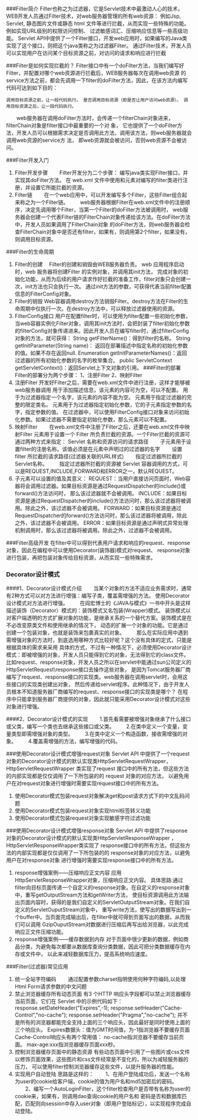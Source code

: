 ###Filter简介
    Filter也称之为过滤器，它是Servlet技术中最激动人心的技术，WEB开发人员通过Filter技术，对web服务器管理的所有web资源：
    例如Jsp, Servlet, 静态图片文件或静态 html 文件等进行拦截，从而实现一些特殊的功能。例如实现URL级别的权限访问控制、
    过滤敏感词汇、压缩响应信息等一些高级功能。
    Servlet API中提供了一个Filter接口，开发web应用时，如果编写的Java类实现了这个接口，则把这个java类称之为过滤器Filter。
    通过Filter技术，开发人员可以实现用户在访问某个目标资源之前，对访问的请求和响应进行拦截

###Filter是如何实现拦截的？
    Filter接口中有一个doFilter方法，当我们编写好Filter，并配置对哪个web资源进行拦截后，WEB服务器每次在调用web资源
    的service方法之前，都会先调用一下filter的doFilter方法，因此，在该方法内编写代码可达到如下目的：

    调用目标资源之前，让一段代码执行。 是否调用目标资源（即是否让用户访问web资源）。 调用目标资源之后，让一段代码执行。
 　　web服务器在调用doFilter方法时，会传递一个filterChain对象进来，filterChain对象是filter接口中最重要的一个对 象，
 它也提供了一个doFilter方法，开发人员可以根据需求决定是否调用此方法，调用该方法，则web服务器就会调用web资源的service方 法，
 即web资源就会被访问，否则web资源不会被访问。

###Filter开发入门
   1. Filter开发步骤
   　　Filter开发分为二个步骤：
   编写java类实现Filter接口，并实现其doFilter方法。
   在 web.xml 文件中使用<filter>和<filter-mapping>元素对编写的filter类进行注册，并设置它所能拦截的资源。
   2. Filter链
   　　在一个web应用中，可以开发编写多个Filter，这些Filter组合起来称之为一个Filter链。
   　　web服务器根据Filter在web.xml文件中的注册顺序，决定先调用哪个Filter，当第一个Filter的doFilter方法被调用时，
   web服务器会创建一个代表Filter链的FilterChain对象传递给该方法。在doFilter方法中，开发人员如果调用了FilterChain对象
   的doFilter方法，则web服务器会检查FilterChain对象中是否还有filter，如果有，则调用第2个filter，如果没有，则调用目标资源。

###Filter的生命周期
  1. Filter的创建
   　Filter的创建和销毁由WEB服务器负责。 web 应用程序启动时，web 服务器将创建Filter 的实例对象，并调用其init方法，
   完成对象的初始化功能，从而为后续的用户请求作好拦截的准备工作，filter对象只会创建一次，init方法也只会执行一次。
   通过init方法的参数，可获得代表当前filter配置信息的FilterConfig对象。
  2. Filter的销毁
     Web容器调用destroy方法销毁Filter。destroy方法在Filter的生命周期中仅执行一次。在destroy方法中，可以释放过滤器使用的资源。
  3. FilterConfig接口
     用户在配置filter时，可以使用<init-param>为filter配置一些初始化参数，当web容器实例化Filter对象，调用其init方法时，会把封装了filter初始化参数的filterConfig对象传递进来。因此开发人员在编写filter时，通过filterConfig对象的方法，就可获得：
     String getFilterName()：得到filter的名称。
     String getInitParameter(String name)： 返回在部署描述中指定名称的初始化参数的值。如果不存在返回null.
     Enumeration getInitParameterNames()：返回过滤器的所有初始化参数的名字的枚举集合。
     public ServletContext getServletContext()：返回Servlet上下文对象的引用。
 ###Filter的部署
    Filter的部署分为两个步骤：
    1、注册Filter
    2、映射Filter
1. 注册Filter
    开发好Filter之后，需要在web.xml文件中进行注册，这样才能够被web服务器调用
    <description>用于添加描述信息，该元素的内容可为空，<description>可以不配置。
    <filter-name>用于为过滤器指定一个名字，该元素的内容不能为空。
    <filter-class>元素用于指定过滤器的完整的限定类名。
    <init-param>元素用于为过滤器指定初始化参数，它的子元素<param-name>指定参数的名字，<param-value>指定参数的值。
    在过滤器中，可以使用FilterConfig接口对象来访问初始化参数。如果过滤器不需要指定初始化参数，那么<init-param>元素可以不配置。
2. 映射Filter
　　在web.xml文件中注册了Filter之后，还要在web.xml文件中映射Filter
    <filter-mapping>元素用于设置一个 Filter 所负责拦截的资源。一个Filter拦截的资源可通过两种方式来指定：
    Servlet 名称和资源访问的请求路径
　　<filter-name>子元素用于设置filter的注册名称。该值必须是在<filter>元素中声明过的过滤器的名字
　　<url-pattern>设置 filter 所拦截的请求路径(过滤器关联的URL样式)
　　<servlet-name>指定过滤器所拦截的Servlet名称。
　　<dispatcher>指定过滤器所拦截的资源被 Servlet 容器调用的方式，可以是REQUEST,INCLUDE,FORWARD和ERROR之一，默认REQUEST。
3. <dispatcher> 子元素可以设置的值及其意义：
   REQUEST：当用户直接访问页面时，Web容器将会调用过滤器。如果目标资源是通过RequestDispatcher的include()或forward()方法访问时，
   那么该过滤器就不会被调用。
   INCLUDE：如果目标资源是通过RequestDispatcher的include()方法访问时，那么该过滤器将被调用。除此之外，该过滤器不会被调用。
   FORWARD：如果目标资源是通过RequestDispatcher的forward()方法访问时，那么该过滤器将被调用，除此之外，该过滤器不会被调用。
   ERROR：如果目标资源是通过声明式异常处理机制调用时，那么该过滤器将被调用。除此之外，过滤器不会被调用。

###Filter高级开发
    在filter中可以得到代表用户请求和响应的request、response对象，因此在编程中可以使用Decorator(装饰器)模式对request、
    response对象进行包装，再把包装对象传给目标资源，从而实现一些特殊需求。

### Decorator设计模式

####1、Decorator设计模式介绍
　　当某个对象的方法不适应业务需求时，通常有2种方式可以对方法进行增强：编写子类，覆盖需增强的方法。
使用Decorator设计模式对方法进行增强。
　　在阎宏博士的《JAVA与模式》一书中开头是这样描述装饰（Decorator）模式的：装饰模式又名包装(Wrapper)模式。
装饰模式以对客户端透明的方式扩展对象的功能，是继承关系的一个替代方案。装饰模式是在不必改变原类文件和使用继承的情况下，
动态的扩展一个对象的功能。它是通过创建一个包装对象，也就是装饰来包裹真实的对象。
　　那么在实际应用中遇到需增强对象的方法时，到底选用哪种方式比较好呢？这个没有具体的定式，只能是根据具体的需求来采用
具体的方式，不过有一种情况下，必须使用Decorator设计模式：即被增强的对象，开发人员只能得到它的对象，无法得到它的class文件。
比如request、response对象，开发人员之所以在servlet中能通过sun公司定义的HttpServletRequest\response接口去操作这些对象，
是因为Tomcat服务器厂商编写了request、response接口的实现类。web服务器在调用servlet时，会用这些接口的实现类创建出对象，
然后传递给servlet程序。此种情况下，由于开发人员根本不知道服务器厂商编写的request、response接口的实现类是哪个？
在程序中只能拿到服务器厂商提供的对象，因此就只能采用Decorator设计模式对这些对象进行增强。

####2、Decorator设计模式的实现
　　1.首先看需要被增强对象继承了什么接口或父类，编写一个类也去继承这些接口或父类。
　　2.在类中定义一个变量，变量类型即需增强对象的类型。
　　3.在类中定义一个构造函数，接收需增强的对象。
　　4.覆盖需增强的方法，编写增强的代码。

###使用Decorator设计模式增强request对象
    Servlet API 中提供了一个request对象的Decorator设计模式的默认实现类HttpServletRequestWrapper，HttpServletRequestWrapper
    类实现了request 接口中的所有方法，但这些方法的内部实现都是仅仅调用了一下所包装的的 request 对象的对应方法，
    以避免用户在对request对象进行增强时需要实现request接口中的所有方法。
 1. 使用Decorator模式包装request对象解决get和post请求方式下的中文乱码问题
 2. 使用Decorator模式包装request对象实现html标签转义功能
 3. 使用Decorator模式包装request对象实现敏感字符过滤功能

###使用Decorator设计模式增强response对象
    Servlet  API 中提供了response对象的Decorator设计模式的默认实现类HttpServletResponseWrapper ，HttpServletResponseWrapper类实现了
    response接口中的所有方法，但这些方法的内部实现都是仅仅调用了一下所包装的的 response对象的对应方法，以避免用户在对response对象
    进行增强时需要实现response接口中的所有方法。
1. response增强案例——压缩响应正文内容
   应用HttpServletResponseWrapper对象，压缩响应正文内容。
   具体思路:通过filter向目标页面传递一个自定义的response对象。在自定义的response对象中，重写getOutputStream方法和getWriter方法，
   使目标资源调用此方法输出页面内容时，获得的是我们自定义的ServletOutputStream对象。在我们自定义的ServletOuputStream对象中，
   重写write方法，使写出的数据写出到一个buffer中。当页面完成输出后，在filter中就可得到页面写出的数据，从而我们可以调用
   GzipOuputStream对数据进行压缩后再写出给浏览器，以此完成响应正文件压缩功能。
2. response增强案例——缓存数据到内存
   对于页面中很少更新的数据，例如商品分类，为避免每次都要从数据库查询分类数据，因此可把分类数据缓存在内存或文件中，
   以此来减轻数据库压力，提高系统响应速度。

###Filter(过滤器)常见应用

1. 统一全站字符编码
　　通过配置参数charset指明使用何种字符编码,以处理Html Form请求参数的中文问题
2. 禁止浏览器缓存所有动态页面
   有3 个HTTP 响应头字段都可以禁止浏览器缓存当前页面，它们在 Servlet 中的示例代码如下：
  response.setDateHeader("Expires",-1);
  response.setHeader("Cache-Control","no-cache");
  response.setHeader("Pragma","no-cache");
  并不是所有的浏览器都能完全支持上面的三个响应头，因此最好是同时使用上面的三个响应头。
  Expires数据头：值为GMT时间值，为-1指浏览器不要缓存页面
  Cache-Control响应头有两个常用值：
  no-cache指浏览器不要缓存当前页面。
  max-age:xxx指浏览器缓存页面xxx秒。
3. 控制浏览器缓存页面中的静态资源
   有些动态页面中引用了一些图片或css文件以修饰页面效果，这些图片和css文件经常是不变化的，所以为减轻服务器的压力，
   可以使用filter控制浏览器缓存这些文件，以提升服务器的性能。
4. 实现用户自动登陆
    思路是这样的：
   　　1、在用户登陆成功后，发送一个名称为user的cookie给客户端，cookie的值为用户名和md5加密后的密码。
   　　2、编写一个AutoLoginFilter，这个filter检查用户是否带有名称为user的cookie来，如果有，则调用dao查询cookie的用户名和
   密码是否和数据库匹配，匹配则向session中存入user对象（即用户登陆标记），以实现程序完成自动登陆。